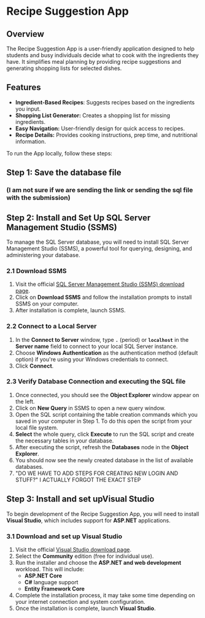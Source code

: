 # Recipe Suggestion App

## Overview
The Recipe Suggestion App is a user-friendly application designed to help students and busy individuals decide what to cook with the ingredients they have. It simplifies meal planning by providing recipe suggestions and generating shopping lists for selected dishes.

## Features
* **Ingredient-Based Recipes**: Suggests recipes based on the ingredients you input.
* **Shopping List Generator:** Creates a shopping list for missing ingredients.
* **Easy Navigation:** User-friendly design for quick access to recipes.
* **Recipe Details:** Provides cooking instructions, prep time, and nutritional information.

To run the App locally, follow these steps:

## Step 1: Save the database file 
### (I am not sure if we are sending the link or sending the sql file with the submission)

## Step 2: Install and Set Up SQL Server Management Studio (SSMS)
To manage the SQL Server database, you will need to install SQL Server Management Studio (SSMS), a powerful tool for querying, designing, and administering your database.

### 2.1 Download SSMS

1. Visit the official [SQL Server Management Studio (SSMS) download page](https://docs.microsoft.com/en-us/sql/ssms/download-sql-server-management-studio-ssms).
2. Click on **Download SSMS** and follow the installation prompts to install SSMS on your computer.
3. After installation is complete, launch SSMS.

### 2.2 Connect to a Local Server

1. In the **Connect to Server** window, type **`.`** (period) or **`localhost`** in the **Server name** field to connect to your local SQL Server instance.
2. Choose **Windows Authentication** as the authentication method (default option) if you're using your Windows credentials to connect.
3. Click **Connect**.

### 2.3 Verify Database Connection and executing the SQL file

1. Once connected, you should see the **Object Explorer** window appear on the left.
2. Click on **New Query** in SSMS to open a new query window.
3. Open the SQL script containing the table creation commands which you saved in your computer in Step 1. To do this open the script from your local file system.
4. **Select** the whole query, click **Execute** to run the SQL script and create the necessary tables in your database.
5. After executing the script, refresh the **Databases** node in the **Object Explorer**.
6. You should now see the newly created database in the list of available databases.
7. "DO WE HAVE TO ADD STEPS FOR CREATING NEW LOGIN AND STUFF?" I ACTUALLY FORGOT THE EXACT STEP

## Step 3: Install and set upVisual Studio

To begin development of the Recipe Suggestion App, you will need to install **Visual Studio**, which includes support for **ASP.NET** applications.

### 3.1 Download and set up Visual Studio

1. Visit the official [Visual Studio download page](https://visualstudio.microsoft.com/downloads/).
2. Select the **Community** edition (free for individual use).
3. Run the installer and choose the **ASP.NET and web development** workload. This will include:
   - **ASP.NET Core**
   - **C#** language support
   - **Entity Framework Core**
4. Complete the installation process, it may take some time depending on your internet connection and system configuration.
5. Once the installation is complete, launch **Visual Studio**.





